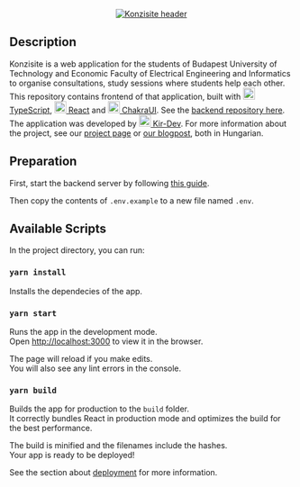 <p align="center">
  <a href="http://konzi.kir-dev.hu/" target="_blank"><img src="https://warp.sch.bme.hu/images/konzisite_email_header_nonvector" alt="Konzisite header" /></a>
</p>

## Description

Konzisite is a web application for the students of Budapest University of Technology and Economic Faculty of Electrical Engineering and Informatics to organise consultations, study sessions where students help each other. This repository contains frontend of that application, built with <a href="https://www.typescriptlang.org/" target="_blank" title="Typescript"><img src="https://github.com/get-icon/geticon/raw/master/icons/typescript-icon.svg" alt="Typescript" width="21px" height="21px"> TypeScript</a>, <a href="https://reactjs.org/" title="React"><img src="https://github.com/get-icon/geticon/raw/master/icons/react.svg" alt="React" width="21px" height="21px"> React</a> and <a href="https://chakra-ui.com/" title="Chakra UI"><img src="https://github.com/get-icon/geticon/raw/master/icons/chakra-icon.svg" alt="Chakra UI" width="21px" height="21px"> ChakraUI</a>. See the <a href="https://github.com/kir-dev/konzisite-api" target="_blank" title="Backend repo">backend repository here</a>. The application was developed by <a href="https://kir-dev.hu/" title="Kir-Dev" target="_blank"><img src="https://warp.sch.bme.hu/images/kir-dev-white-png" alt="Kir-Dev" height="21px"> Kir-Dev</a>. For more information about the project, see our <a href="https://kir-dev.hu/project/konzisite/" target="_blank" title="Project page">project page</a> or <a href="https://kir-dev.hu/post/2023-03-05-az-uj-konzisite-fejlesztese/" target="_blank" title="Project page">our blogpost</a>, both in Hungarian.

## Preparation

First, start the backend server by following [this guide](https://github.com/kir-dev/konzisite-api#readme).

Then copy the contents of `.env.example` to a new file named `.env`.

## Available Scripts

In the project directory, you can run:

### `yarn install`

Installs the dependecies of the app.

### `yarn start`

Runs the app in the development mode.<br /> Open
[http://localhost:3000](http://localhost:3000) to view it in the browser.

The page will reload if you make edits.<br /> You will also see any lint errors
in the console.

### `yarn build`

Builds the app for production to the `build` folder.<br /> It correctly bundles
React in production mode and optimizes the build for the best performance.

The build is minified and the filenames include the hashes.<br /> Your app is
ready to be deployed!

See the section about
[deployment](https://facebook.github.io/create-react-app/docs/deployment) for
more information.
